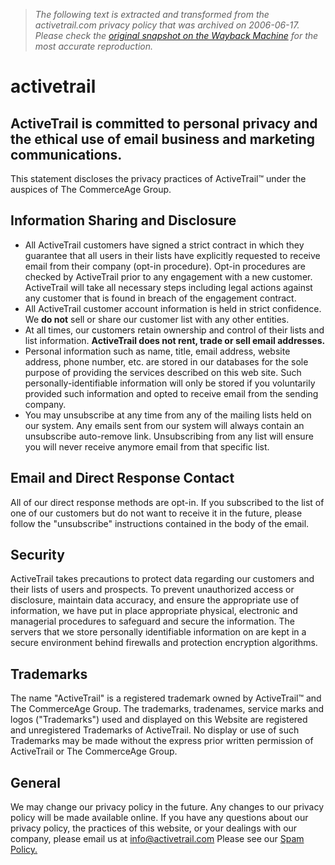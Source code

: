 > *The following text is extracted and transformed from the activetrail.com privacy policy that was archived on 2006-06-17. Please check the [original snapshot on the Wayback Machine](https://web.archive.org/web/20060617045056id_/http%3A//www.activetrail.com/privacy.html) for the most accurate reproduction.*

# activetrail

## ActiveTrail is committed to personal privacy and the ethical use of email business and marketing communications.

This statement discloses the privacy practices of ActiveTrail™ under the auspices of The CommerceAge Group. 

## Information Sharing and Disclosure

  * All ActiveTrail customers have signed a strict contract in which they guarantee that all users in their lists have explicitly requested to receive email from their company (opt-in procedure). Opt-in procedures are checked by ActiveTrail prior to any engagement with a new customer. ActiveTrail will take all necessary steps including legal actions against any customer that is found in breach of the engagement contract.
  * All ActiveTrail customer account information is held in strict confidence. We **do not** sell or share our customer list with any other entities.
  * At all times, our customers retain ownership and control of their lists and list information. **ActiveTrail does not rent, trade or sell email addresses.**
  * Personal information such as name, title, email address, website address, phone number, etc. are stored in our databases for the sole purpose of providing the services described on this web site. Such personally-identifiable information will only be stored if you voluntarily provided such information and opted to receive email from the sending company.
  * You may unsubscribe at any time from any of the mailing lists held on our system. Any emails sent from our system will always contain an unsubscribe auto-remove link. Unsubscribing from any list will ensure you will never receive anymore email from that specific list.



## Email and Direct Response Contact

All of our direct response methods are opt-in. If you subscribed to the list of one of our customers but do not want to receive it in the future, please follow the "unsubscribe" instructions contained in the body of the email. 

## Security

ActiveTrail takes precautions to protect data regarding our customers and their lists of users and prospects. To prevent unauthorized access or disclosure, maintain data accuracy, and ensure the appropriate use of information, we have put in place appropriate physical, electronic and managerial procedures to safeguard and secure the information. The servers that we store personally identifiable information on are kept in a secure environment behind firewalls and protection encryption algorithms. 

## Trademarks

The name "ActiveTrail" is a registered trademark owned by ActiveTrail™ and The CommerceAge Group. The trademarks, tradenames, service marks and logos ("Trademarks") used and displayed on this Website are registered and unregistered Trademarks of ActiveTrail. No display or use of such Trademarks may be made without the express prior written permission of ActiveTrail or The CommerceAge Group. 

## General

We may change our privacy policy in the future. Any changes to our privacy policy will be made available online. If you have any questions about our privacy policy, the practices of this website, or your dealings with our company, please email us at [info@activetrail.com](mailto:info@activetrail.com) Please see our [Spam Policy. ](https://web.archive.org/web/20060617045056id_/http%3A//www.activetrail.com/anti-spam.html)
